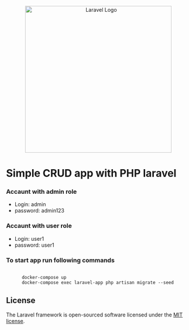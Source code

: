 <p align="center"><a href="https://laravel.com" target="_blank"><img src="https://raw.githubusercontent.com/laravel/art/master/logo-lockup/5%20SVG/2%20CMYK/1%20Full%20Color/laravel-logolockup-cmyk-red.svg" width="400" alt="Laravel Logo"></a></p>

<h1>Simple CRUD app with PHP laravel</h1>
<h3>Accaunt with admin role</h3>
<ul>
    <li>Login: admin</li>
    <li>password: admin123</li>
</ul>
<h3>Accaunt with user role</h3>
<ul>
    <li>Login: user1</li>
    <li>password: user1</li>
</ul>

<h3>To start app run following commands</h3>
<code>                                                                    
      docker-compose up                                                   
      docker-compose exec laravel-app php artisan migrate --seed                  
</code>

## License

The Laravel framework is open-sourced software licensed under the [MIT license](https://opensource.org/licenses/MIT).
